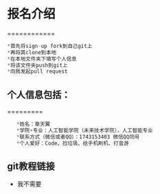 # 报名介绍
============
```js
*首先将sign-up fork到自己git上
*再将其clone到本地
*在本地文件夹下填写个人信息
*将该文件夹push到git上
*向我发起pull request
```
## 个人信息包括：
=========
<!-- 为什么用JavaScript高亮（ -->
```js
   *姓名：章天翼
   *学院+专业：人工智能学院（未来技术学院），人工智能专业
   *联系方式（微信或者QQ）：1743153403 微信QQ同号
   *个人爱好：Code、捡垃圾、给手机刷机、打音游
```
## git教程链接
* 我不需要
